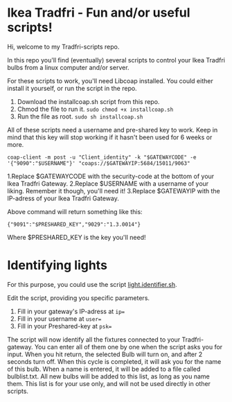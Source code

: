 # Ikea Tradfri - Fun and/or useful scripts!
Hi, welcome to my Tradfri-scripts repo.

In this repo you'll find (eventually) several scripts to control your Ikea Tradfri bulbs from a linux computer and/or server.

For these scripts to work, you'll need Libcoap installed. You could either install it yourself, or run the script in the repo.
1. Download the installcoap.sh script from this repo.
2. Chmod the file to run it. `sudo chmod +x installcoap.sh`
3. Run the file as root. `sudo sh installcoap.sh`

All of these scripts need a username and pre-shared key to work. Keep in mind that this key will stop working if it hasn't 
been used for 6 weeks or more.

```
coap-client -m post -u "Client_identity" -k "$GATEWAYCODE" -e '{"9090":"$USERNAME"}' "coaps://$GATEWAYIP:5684/15011/9063"
```
1.Replace $GATEWAYCODE with the security-code at the bottom of your Ikea Tradfri Gateway.
2.Replace $USERNAME with a username of your liking. Remember it though, you'll need it!
3.Replace $GATEWAYIP with the IP-adress of your Ikea Tradfri Gateway.

Above command will return something like this:
```
{"9091":"$PRESHARED_KEY","9029":"1.3.0014"}
```
Where $PRESHARED_KEY is the key you'll need!

# Identifying lights

For this purpose, you could use the script [light.identifier.sh](https://github.com/matmuilwijk/Scripts/blob/master/light.identifier.sh).

Edit the script, providing you specific parameters.
1. Fill in your gateway's IP-adress at `ip=`
2. Fill in your username at `user=`
3. Fill in your Preshared-key at `psk=`

The script will now identify all the fixtures connected to your Tradfri-gateway. You can enter all of them one by one when the script asks you for input. When you hit return, the selected Bulb will turn on, and after 2 seconds turn off. When this cycle is completed, it will ask you for the name of this bulb. When a name is entered, it will be added to a file called bulblist.txt. All new bulbs will be added to this list, as long as you name them. This list is for your use only, and will not be used directly in other scripts.

